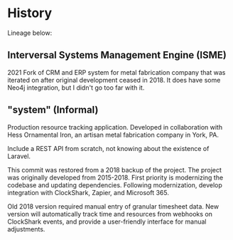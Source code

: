 # History

Lineage below:

## Interversal Systems Management Engine (ISME)

2021 Fork of CRM and ERP system for metal fabrication company that was iterated on after original development ceased in 2018. It does have some Neo4j integration, but I didn't go too far with it.

## "system" (Informal)

Production resource tracking application. Developed in collaboration with Hess Ornamental Iron, an artisan metal fabrication company in York, PA. 

Include a REST API from scratch, not knowing about the existence of Laravel. 

This commit was restored from a 2018 backup of the project. The project was originally developed from 2015-2018. First priority is modernizing the codebase and updating dependencies. Following modernization, develop integration with ClockShark, Zapier, and Microsoft 365.

Old 2018 version required manual entry of granular timesheet data. New version will automatically track time and resources from webhooks on ClockShark events, and provide a user-friendly interface for manual adjustments. 